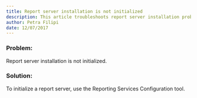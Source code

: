 ```yaml
---
title: Report server installation is not initialized
description: This article troubleshoots report server installation problem that you experience when connecting to a report server.
author: Petra Filipi
date: 12/07/2017
---
```


### Problem:
Report server installation is not initialized.

### Solution:
To initialize a report server, use the Reporting Services Configuration tool.